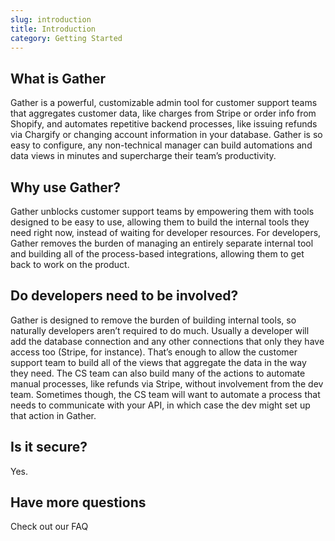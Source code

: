 ```yaml
---
slug: introduction
title: Introduction
category: Getting Started
---
```

## What is Gather

Gather is a powerful, customizable admin tool for customer support teams that aggregates customer data, like charges from Stripe or order info from Shopify, and automates repetitive backend processes, like issuing refunds via Chargify or changing account information in your database. Gather is so easy to configure, any non-technical manager can build automations and data views in minutes and supercharge their team’s productivity.

## Why use Gather?

Gather unblocks customer support teams by empowering them with tools designed to be easy to use, allowing them to build the internal tools they need right now, instead of waiting for developer resources. For developers, Gather removes the burden of managing an entirely separate internal tool and building all of the process-based integrations, allowing them to get back to work on the product.

## Do developers need to be involved?

Gather is designed to remove the burden of building internal tools, so naturally developers aren’t required to do much. Usually a developer will add the database connection and any other connections that only they have access too (Stripe, for instance). That’s enough to allow the customer support team to build all of the views that aggregate the data in the way they need. The CS team can also build many of the actions to automate manual processes, like refunds via Stripe, without involvement from the dev team. Sometimes though, the CS team will want to automate a process that needs to communicate with your API, in which case the dev might set up that action in Gather.

## Is it secure?

Yes. 

## Have more questions

Check out our FAQ
